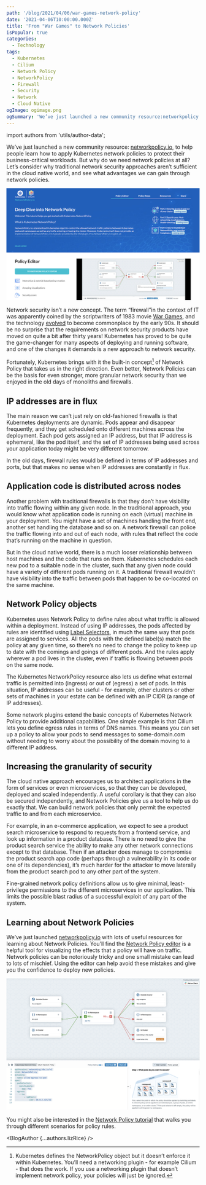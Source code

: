 ```yaml
---
path: '/blog/2021/04/06/war-games-network-policy'
date: '2021-04-06T10:00:00.000Z'
title: 'From "War Games" to Network Policies'
isPopular: true
categories:
  - Technology
tags:
  - Kubernetes
  - Cilium
  - Network Policy
  - NetworkPolicy
  - Firewall
  - Security
  - Network
  - Cloud Native
ogImage: ogimage.png
ogSummary: 'We’ve just launched a new community resource:networkpolicy.io, to help people learn how to apply Kubernetes network policies to protect their business-critical workloads. But why do we need network policies at all? Let’s consider why traditional network security approaches aren’t sufficient in the cloud native world, and see what advantages we can gain through network policies.'
---
```


import authors from 'utils/author-data';

We’ve just launched a new community resource: <a href="https://networkpolicy.io" target="_blank">networkpolicy.io</a>, to help people learn how to apply Kubernetes network policies to protect their business-critical workloads. But why do we need network policies at all? Let’s consider why traditional network security approaches aren’t sufficient in the cloud native world, and see what advantages we can gain through network policies.

![](networkpolicy.png)

Network security isn’t a new concept. The term “firewall”in the context of IT was apparently coined by the scriptwriters of 1983 movie <a href="https://screenrant.com/80s-sci-fi-movies-predicted-the-future/" target="_blank">War Games</a>, and the technology <a href="https://docstore.mik.ua/univercd/cc/td/doc/product/iaabu/centri4/user/scf4ch3.htm#xtocid8" target="_blank">evolved</a> to become commonplace by the early 90s. It should be no surprise that the requirements on network security products have moved on quite a bit after thirty years! Kubernetes has proved to be quite the game-changer for many aspects of deploying and running software, and one of the changes it demands is a new approach to network security.

Fortunately, Kubernetes brings with it the built-in concept[^1] of Network Policy that takes us in the right direction. Even better, Network Policies can be the basis for even stronger, more granular network security than we enjoyed in the old days of monoliths and firewalls.

## IP addresses are in flux

The main reason we can’t just rely on old-fashioned firewalls is that Kubernetes deployments are dynamic. Pods appear and disappear frequently, and they get scheduled onto different machines across the deployment. Each pod gets assigned an IP address, but that IP address is ephemeral, like the pod itself, and the set of IP addresses being used across your application today might be very different tomorrow.

In the old days, firewall rules would be defined in terms of IP addresses and ports, but that makes no sense when IP addresses are constantly in flux.

## Application code is distributed across nodes

Another problem with traditional firewalls is that they don’t have visibility into traffic flowing within any given node. In the traditional approach, you would know what application code is running on each (virtual) machine in your deployment. You might have a set of machines handling the front end, another set handling the database and so on. A network firewall can police the traffic flowing into and out of each node, with rules that reflect the code that’s running on the machine in question.

But in the cloud native world, there is a much looser relationship between host machines and the code that runs on them. Kubernetes schedules each new pod to a suitable node in the cluster, such that any given node could have a variety of different pods running on it. A traditional firewall wouldn’t have visibility into the traffic between pods that happen to be co-located on the same machine.

## Network Policy objects

Kubernetes uses Network Policy to define rules about what traffic is allowed within a deployment. Instead of using IP addresses, the pods affected by rules are identified using <a href="https://kubernetes.io/docs/concepts/overview/working-with-objects/labels/#label-selectors" target="_blank">Label Selectors</a>, in much the same way that pods are assigned to services. All the pods with the defined label(s) match the policy at any given time, so there’s no need to change the policy to keep up to date with the comings and goings of different pods. And the rules apply wherever a pod lives in the cluster, even if traffic is flowing between pods on the same node.

The Kubernetes NetworkPolicy resource also lets us define what external traffic is permitted into (ingress) or out of (egress) a set of pods. In this situation, IP addresses can be useful - for example, other clusters or other sets of machines in your estate can be defined with an IP CIDR (a range of IP addresses).

Some network plugins extend the basic concepts of Kubernetes Network Policy to provide additional capabilities. One simple example is that Cilium lets you define egress rules in terms of DNS names. This means you can set up a policy to allow your pods to send messages to some-domain.com without needing to worry about the possibility of the domain moving to a different IP address.

## Increasing the granularity of security

The cloud native approach encourages us to architect applications in the form of services or even microservices, so that they can be developed, deployed and scaled independently. A useful corollary is that they can also be secured independently, and Network Policies give us a tool to help us do exactly that. We can build network policies that only permit the expected traffic to and from each microservice.

For example, in an e-commerce application, we expect to see a product search microservice to respond to requests from a frontend service, and look up information in a product database. There is no need to give the product search service the ability to make any other network connections except to that database. Then if an attacker does manage to compromise the product search app code (perhaps through a vulnerability in its code or one of its dependencies), it’s much harder for the attacker to move laterally from the product search pod to any other part of the system.

Fine-grained network policy definitions allow us to give minimal, least-privilege permissions to the different microservices in our application. This limits the possible blast radius of a successful exploit of any part of the system.

## Learning about Network Policies

We’ve just launched <a href="https://networkpolicy.io" target="_blank">networkpolicy.io</a> with lots of useful resources for learning about Network Policies. You’ll find the <a href="https://editor.cilium.io" target="_blank">Network Policy editor</a> is a helpful tool for visualizing the effects that a policy will have on traffic. Network policies can be notoriously tricky and one small mistake can lead to lots of mischief. Using the editor can help avoid these mistakes and give you the confidence to deploy new policies.

![](editor.png)

You might also be interested in the <a href="https://github.com/networkpolicy/tutorial" target="_blank">Network Policy tutorial</a> that walks you through different scenarios for policy rules.

[^1]: Kubernetes defines the NetworkPolicy object but it doesn’t enforce it within Kubernetes. You’ll need a networking plugin - for example Cilium - that does the work. If you use a networking plugin that doesn’t implement network policy, your policies will just be ignored.

<BlogAuthor {...authors.lizRice} />
